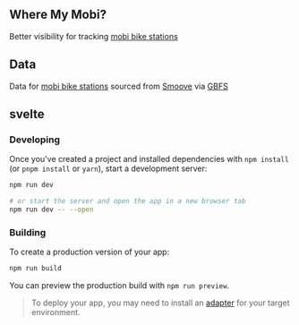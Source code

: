 ## Where My Mobi?

Better visibility for tracking [mobi bike stations](https://wheremymobi.com/)

## Data

Data for [mobi bike stations](https://www.mobibikes.ca/en#the-map) sourced from [Smoove](https://vancouver-gbfs.smoove.pro/gbfs/2/en/station_status.json) via [GBFS](https://github.com/MobilityData/gbfs)

## svelte

### Developing

Once you've created a project and installed dependencies with `npm install` (or `pnpm install` or `yarn`), start a development server:

```bash
npm run dev

# or start the server and open the app in a new browser tab
npm run dev -- --open
```

### Building

To create a production version of your app:

```bash
npm run build
```

You can preview the production build with `npm run preview`.

> To deploy your app, you may need to install an [adapter](https://kit.svelte.dev/docs/adapters) for your target environment.
